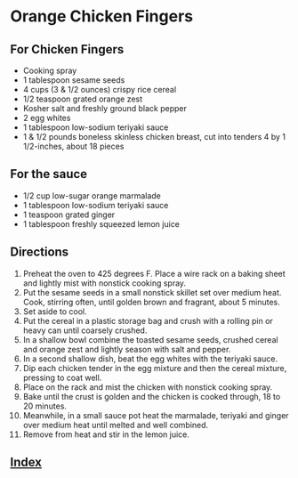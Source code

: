 # Orange Chicken Fingers

## For Chicken Fingers

- Cooking spray
- 1 tablespoon sesame seeds
- 4 cups (3 & 1/2 ounces) crispy rice cereal
- 1/2 teaspoon grated orange zest
- Kosher salt and freshly ground black pepper
- 2 egg whites
- 1 tablespoon low-sodium teriyaki sauce
- 1 & 1/2 pounds boneless skinless chicken breast, cut into tenders 4 by 1 1/2-inches, about 18 pieces

## For the sauce

- 1/2 cup low-sugar orange marmalade
- 1 tablespoon low-sodium teriyaki sauce
- 1 teaspoon grated ginger
- 1 tablespoon freshly squeezed lemon juice

## Directions

1. Preheat the oven to 425 degrees F. Place a wire rack on a baking sheet and lightly mist with nonstick cooking spray.
2. Put the sesame seeds in a small nonstick skillet set over medium heat. Cook, stirring often, until golden brown and fragrant, about 5 minutes.
3. Set aside to cool.
4. Put the cereal in a plastic storage bag and crush with a rolling pin or heavy can until coarsely crushed.
5. In a shallow bowl combine the toasted sesame seeds, crushed cereal and orange zest and lightly season with salt and pepper.
6. In a second shallow dish, beat the egg whites with the teriyaki sauce.
7. Dip each chicken tender in the egg mixture and then the cereal mixture, pressing to coat well.
8. Place on the rack and mist the chicken with nonstick cooking spray.
9. Bake until the crust is golden and the chicken is cooked through, 18 to 20 minutes.
10. Meanwhile, in a small sauce pot heat the marmalade, teriyaki and ginger over medium heat until melted and well combined.
11. Remove from heat and stir in the lemon juice.

## [Index](../Index.html)
